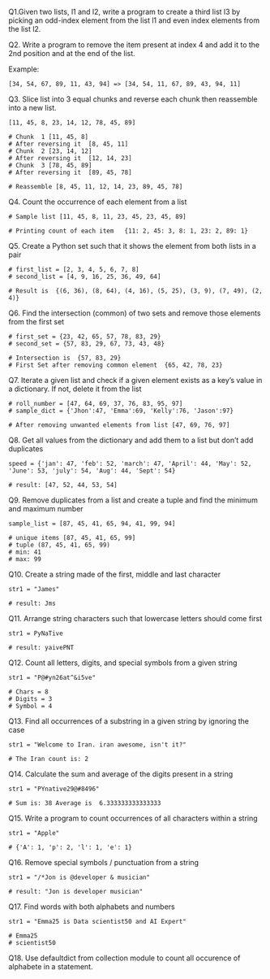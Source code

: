 Q1.Given two lists, l1 and l2, write a program to create a third list l3 by picking an odd-index element from the list l1 and even index elements from the list l2.

Q2. Write a program to remove the item present at index 4 and add it to the 2nd position and at the end of the list.

Example:

```
[34, 54, 67, 89, 11, 43, 94] => [34, 54, 11, 67, 89, 43, 94, 11]
```

Q3. Slice list into 3 equal chunks and reverse each chunk then reassemble into a new list.

```
[11, 45, 8, 23, 14, 12, 78, 45, 89]

# Chunk  1 [11, 45, 8]
# After reversing it  [8, 45, 11]
# Chunk  2 [23, 14, 12]
# After reversing it  [12, 14, 23]
# Chunk  3 [78, 45, 89]
# After reversing it  [89, 45, 78]

# Reassemble [8, 45, 11, 12, 14, 23, 89, 45, 78]
```

Q4. Count the occurrence of each element from a list

```
# Sample list [11, 45, 8, 11, 23, 45, 23, 45, 89]

# Printing count of each item   {11: 2, 45: 3, 8: 1, 23: 2, 89: 1}
```

Q5. Create a Python set such that it shows the element from both lists in a pair

```
# first_list = [2, 3, 4, 5, 6, 7, 8]
# second_list = [4, 9, 16, 25, 36, 49, 64]

# Result is  {(6, 36), (8, 64), (4, 16), (5, 25), (3, 9), (7, 49), (2, 4)}
```


Q6. Find the intersection (common) of two sets and remove those elements from the first set

```
# first_set = {23, 42, 65, 57, 78, 83, 29}
# second_set = {57, 83, 29, 67, 73, 43, 48}

# Intersection is  {57, 83, 29}
# First Set after removing common element  {65, 42, 78, 23}
```

Q7.  Iterate a given list and check if a given element exists as a key’s value in a dictionary. If not, delete it from the list

```
# roll_number = [47, 64, 69, 37, 76, 83, 95, 97]
# sample_dict = {'Jhon':47, 'Emma':69, 'Kelly':76, 'Jason':97}

# After removing unwanted elements from list [47, 69, 76, 97]

```

Q8. Get all values from the dictionary and add them to a list but don’t add duplicates

```
speed = {'jan': 47, 'feb': 52, 'march': 47, 'April': 44, 'May': 52, 'June': 53, 'july': 54, 'Aug': 44, 'Sept': 54}

# result: [47, 52, 44, 53, 54]
```

Q9. Remove duplicates from a list and create a tuple and find the minimum and maximum number

```
sample_list = [87, 45, 41, 65, 94, 41, 99, 94]

# unique items [87, 45, 41, 65, 99]
# tuple (87, 45, 41, 65, 99)
# min: 41
# max: 99
```

Q10. Create a string made of the first, middle and last character

```
str1 = "James"

# result: Jms
```

Q11. Arrange string characters such that lowercase letters should come first

```
str1 = PyNaTive

# result: yaivePNT
```

Q12. Count all letters, digits, and special symbols from a given string

```
str1 = "P@#yn26at^&i5ve"

# Chars = 8 
# Digits = 3 
# Symbol = 4
```

Q13. Find all occurrences of a substring in a given string by ignoring the case

```
str1 = "Welcome to Iran. iran awesome, isn't it?"

# The Iran count is: 2
```

Q14. Calculate the sum and average of the digits present in a string

```
str1 = "PYnative29@#8496"

# Sum is: 38 Average is  6.333333333333333
```

Q15.  Write a program to count occurrences of all characters within a string

```
str1 = "Apple"

# {'A': 1, 'p': 2, 'l': 1, 'e': 1}
```

Q16. Remove special symbols / punctuation from a string

```
str1 = "/*Jon is @developer & musician"

# result: "Jon is developer musician"
```

Q17. Find words with both alphabets and numbers

```
str1 = "Emma25 is Data scientist50 and AI Expert"

# Emma25
# scientist50
```

Q18. Use defaultdict from collection module to count all occurence of alphabete in a statement.
